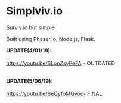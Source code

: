 # Simplviv.io
Surviv.io but simple

Built using Phaser.io, Node.js, Flask. 

**UPDATE(4/01/19):** <br/><br/>
https://youtu.be/SLonZsyPeFA - OUTDATED
 <br/><br/>
 
 **UPDATE(5/06/19):** <br/><br/>
https://youtu.be/SeQyfoMQvoc- FINAL
 <br/><br/>
